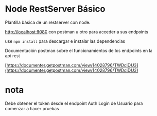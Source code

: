 # Node RestServer Básico

Plantilla básica de un restserver con node.

[http://localhost:8080](http://localhost:8080) con postman u otro
para acceder a sus endpoints

use `npm install` para descargar e instalar las dependencias

Documentación postman sobre el funcionamientos de los endpoints en la api rest

[https://documenter.getpostman.com/view/14028796/TWDdiDU3](https://documenter.getpostman.com/view/14028796/TWDdiDU3)

# nota

Debe obtener el token desde el endpoint Auth Login de Usuario para comenzar a hacer pruebas
